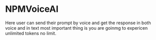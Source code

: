# NPMVoiceAI
Here user can send their prompt by voice and get the response in both voice and in text most important thing is you are goinmg to expericen unlimited tokens no limit.
